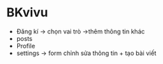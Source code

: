 # BKvivu
- Đăng kí -> chọn vai trò ->thêm thông tin khác
- posts
- Profile
- settings -> form chỉnh sửa thông tin + tạo bài viết
